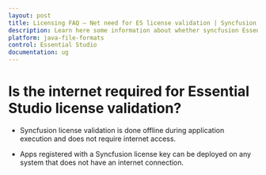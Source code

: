 ```yaml
---
layout: post
title: Licensing FAQ – Net need for ES license validation | Syncfusion
description: Learn here some information about whether syncfusion Essential Studio license validation needs internet conncetion.
platform: java-file-formats
control: Essential Studio
documentation: ug
---
```


# Is the internet required for Essential Studio license validation?

* Syncfusion license validation is done offline during application execution and does not require internet access. 

* Apps registered with a Syncfusion license key can be deployed on any system that does not have an internet connection.